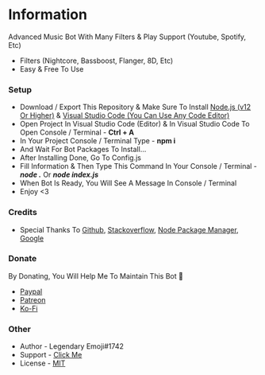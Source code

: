 # Information

Advanced Music Bot With Many Filters & Play Support (Youtube, Spotify, Etc)

- Filters (Nightcore, Bassboost, Flanger, 8D, Etc)
- Easy & Free To Use

### Setup

- Download / Export This Repository & Make Sure To Install [Node.js (v12 Or Higher)](https://nodejs.org/en/) & [Visual Studio Code (You Can Use Any Code Editor)](https://code.visualstudio.com/)
- Open Project In Visual Studio Code (Editor) & In Visual Studio Code To Open Console / Terminal - **Ctrl + A**
- In Your Project Console / Terminal Type - **npm i**
- And Wait For Bot Packages To Install...
- After Installing Done, Go To Config.js
- Fill Information & Then Type This Command In Your Console / Terminal - **_node ._** Or **_node index.js_**
- When Bot Is Ready, You Will See A Message In Console / Terminal
- Enjoy <3

### Credits

- Special Thanks To [Github](https://github.com), [Stackoverflow](https://stackoverflow.com), [Node Package Manager](https://www.npmjs.com/), [Google](https://google.com)

### Donate

By Donating, You Will Help Me To Maintain This Bot 💙

- [Paypal](https://www.paypal.com/paypalme/legendemoji)
- [Patreon](https://www.patreon.com/LegendaryEmoji)
- [Ko-Fi](https://ko-fi.com/LegendaryEmoji)

### Other

- Author - Legendary Emoji#1742
- Support - [Click Me](https://discord.gg/umMpnqS)
- License - [MIT](https://github.com/LegendaryEmoji/Music-Bot/blob/main/LICENSE)